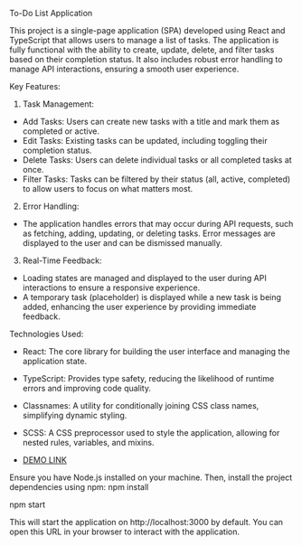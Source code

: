 To-Do List Application

This project is a single-page application (SPA) developed using React and TypeScript that allows users to manage a list of tasks. The application is fully functional with the ability to create, update, delete, and filter tasks based on their completion status. It also includes robust error handling to manage API interactions, ensuring a smooth user experience.

Key Features:

1. Task Management:

- Add Tasks: Users can create new tasks with a title and mark them as completed or active.
- Edit Tasks: Existing tasks can be updated, including toggling their completion status.
- Delete Tasks: Users can delete individual tasks or all completed tasks at once.
- Filter Tasks: Tasks can be filtered by their status (all, active, completed) to allow users to focus on what matters most.

2. Error Handling:

- The application handles errors that may occur during API requests, such as fetching, adding, updating, or deleting tasks. Error messages are displayed to the user and can be dismissed manually.

3. Real-Time Feedback:

- Loading states are managed and displayed to the user during API interactions to ensure a responsive experience.
- A temporary task (placeholder) is displayed while a new task is being added, enhancing the user experience by providing immediate feedback.

Technologies Used:

- React: The core library for building the user interface and managing the application state.
- TypeScript: Provides type safety, reducing the likelihood of runtime errors and improving code quality.
- Classnames: A utility for conditionally joining CSS class names, simplifying dynamic styling.
- SCSS: A CSS preprocessor used to style the application, allowing for nested rules, variables, and mixins.


- [DEMO LINK](https://HumenVAsya.github.io/react_todo-app-with-api/)

Ensure you have Node.js installed on your machine. Then, install the project dependencies using npm: npm install

npm start

This will start the application on http://localhost:3000 by default. You can open this URL in your browser to interact with the application.
